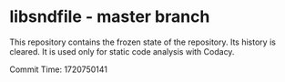 # libsndfile - master branch

This repository contains the frozen state of the repository.
Its history is cleared. It is used only for static code
analysis with Codacy.

Commit Time: 1720750141